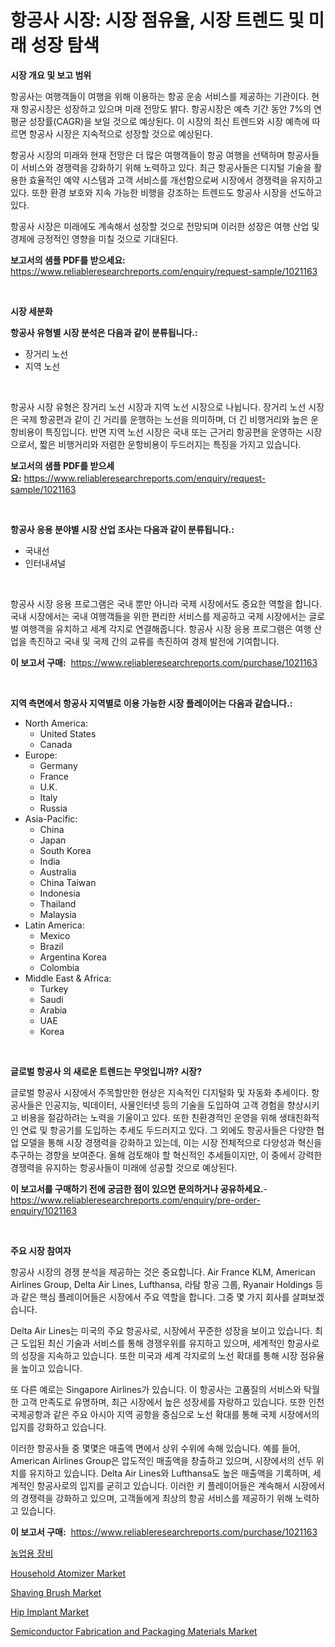 <p><h1>항공사 시장: 시장 점유율, 시장 트렌드 및 미래 성장 탐색</h1></p><p><strong>시장 개요 및 보고 범위</strong></p>
<p><p>항공사는 여행객들이 여행을 위해 이용하는 항공 운송 서비스를 제공하는 기관이다. 현재 항공시장은 성장하고 있으며 미래 전망도 밝다. 항공시장은 예측 기간 동안 7%의 연평균 성장률(CAGR)을 보일 것으로 예상된다. 이 시장의 최신 트렌드와 시장 예측에 따르면 항공사 시장은 지속적으로 성장할 것으로 예상된다.</p><p>항공사 시장의 미래와 현재 전망은 더 많은 여행객들이 항공 여행을 선택하며 항공사들이 서비스와 경쟁력을 강화하기 위해 노력하고 있다. 최근 항공사들은 디지털 기술을 활용한 효율적인 예약 시스템과 고객 서비스를 개선함으로써 시장에서 경쟁력을 유지하고 있다. 또한 환경 보호와 지속 가능한 비행을 강조하는 트렌드도 항공사 시장을 선도하고 있다.</p><p>항공사 시장은 미래에도 계속해서 성장할 것으로 전망되며 이러한 성장은 여행 산업 및 경제에 긍정적인 영향을 미칠 것으로 기대된다.</p></p>
<p><strong>보고서의 샘플 PDF를 받으세요:</strong> <a href="https://www.reliableresearchreports.com/enquiry/request-sample/1021163">https://www.reliableresearchreports.com/enquiry/request-sample/1021163</a></p>
<p>&nbsp;</p>
<p><strong>시장 세분화</strong></p>
<p><strong>항공사 유형별 시장 분석은 다음과 같이 분류됩니다.:</strong></p>
<p><ul><li>장거리 노선</li><li>지역 노선</li></ul></p>
<p>&nbsp;</p>
<p><p>항공사 시장 유형은 장거리 노선 시장과 지역 노선 시장으로 나뉩니다. 장거리 노선 시장은 국제 항공편과 같이 긴 거리를 운행하는 노선을 의미하며, 더 긴 비행거리와 높은 운항비용이 특징입니다. 반면 지역 노선 시장은 국내 또는 근거리 항공편을 운영하는 시장으로서, 짧은 비행거리와 저렴한 운항비용이 두드러지는 특징을 가지고 있습니다.</p></p>
<p><strong>보고서의 샘플 PDF를 받으세요:</strong>&nbsp;<a href="https://www.reliableresearchreports.com/enquiry/request-sample/1021163">https://www.reliableresearchreports.com/enquiry/request-sample/1021163</a></p>
<p>&nbsp;</p>
<p><strong> 항공사 응용 분야별 시장 산업 조사는 다음과 같이 분류됩니다.:</strong></p>
<p><ul><li>국내선</li><li>인터내셔널</li></ul></p>
<p>&nbsp;</p>
<p><p>항공사 시장 응용 프로그램은 국내 뿐만 아니라 국제 시장에서도 중요한 역할을 합니다. 국내 시장에서는 국내 여행객들을 위한 편리한 서비스를 제공하고 국제 시장에서는 글로벌 여행객을 유치하고 세계 각지로 연결해줍니다. 항공사 시장 응용 프로그램은 여행 산업을 촉진하고 국내 및 국제 간의 교류를 촉진하여 경제 발전에 기여합니다.</p></p>
<p><strong>이 보고서 구매:</strong>&nbsp; <a href="https://www.reliableresearchreports.com/purchase/1021163">https://www.reliableresearchreports.com/purchase/1021163</a></p>
<p>&nbsp;</p>
<p><strong>지역 측면에서 항공사 지역별로 이용 가능한 시장 플레이어는 다음과 같습니다.:</strong></p>
<p><ul>
    <li>
        North America:
        <ul>
            <li>United States</li>
            <li>Canada</li>
        </ul>
    </li>
    <li>
        Europe:
        <ul>
            <li>Germany</li>
            <li>France</li>
            <li>U.K.</li>
            <li>Italy</li>
            <li>Russia</li>
        </ul>
    </li>
    <li>
        Asia-Pacific:
        <ul>
            <li>China</li>
            <li>Japan</li>
            <li>South Korea</li>
            <li>India</li>
            <li>Australia</li>
            <li>China Taiwan</li>
            <li>Indonesia</li>
            <li>Thailand</li>
            <li>Malaysia</li>
        </ul>
    </li>
    <li>
        Latin America:
        <ul>
            <li>Mexico</li>
            <li>Brazil</li>
            <li>Argentina Korea</li>
            <li>Colombia</li>
        </ul>
    </li>
    <li>
        Middle East & Africa:
        <ul>
            <li>Turkey</li>
            <li>Saudi</li>
            <li>Arabia</li>
            <li>UAE</li>
            <li>Korea</li>
        </ul>
    </li>
    </ul></p>
<p>&nbsp;</p>
<p><strong>글로벌 항공사 의 새로운 트렌드는 무엇입니까? 시장?</strong></p>
<p><p>글로벌 항공사 시장에서 주목할만한 현상은 지속적인 디지털화 및 자동화 추세이다. 항공사들은 인공지능, 빅데이터, 사물인터넷 등의 기술을 도입하여 고객 경험을 향상시키고 비용을 절감하려는 노력을 기울이고 있다. 또한 친환경적인 운영을 위해 생태친화적인 연료 및 항공기를 도입하는 추세도 두드러지고 있다. 그 외에도 항공사들은 다양한 협업 모델을 통해 시장 경쟁력을 강화하고 있는데, 이는 시장 전체적으로 다양성과 혁신을 추구하는 경향을 보여준다. 올해 검토해야 할 혁신적인 추세들이지만, 이 중에서 강력한 경쟁력을 유지하는 항공사들이 미래에 성공할 것으로 예상된다.</p></p>
<p><strong>이 보고서를 구매하기 전에 궁금한 점이 있으면 문의하거나 공유하세요.</strong>- <a href="https://www.reliableresearchreports.com/enquiry/pre-order-enquiry/1021163">https://www.reliableresearchreports.com/enquiry/pre-order-enquiry/1021163</a></p>
<p>&nbsp;</p>
<p><strong>주요 시장 참여자</strong></p>
<p><p>항공사 시장의 경쟁 분석을 제공하는 것은 중요합니다. Air France KLM, American Airlines Group, Delta Air Lines, Lufthansa, 라탐 항공 그룹, Ryanair Holdings 등과 같은 핵심 플레이어들은 시장에서 주요 역할을 합니다. 그중 몇 가지 회사를 살펴보겠습니다.</p><p>Delta Air Lines는 미국의 주요 항공사로, 시장에서 꾸준한 성장을 보이고 있습니다. 최근 도입된 최신 기술과 서비스를 통해 경쟁우위를 유지하고 있으며, 세계적인 항공사로의 성장을 지속하고 있습니다. 또한 미국과 세계 각지로의 노선 확대를 통해 시장 점유율을 높이고 있습니다.</p><p>또 다른 예로는 Singapore Airlines가 있습니다. 이 항공사는 고품질의 서비스와 탁월한 고객 만족도로 유명하며, 최근 시장에서 높은 성장세를 자랑하고 있습니다. 또한 인천 국제공항과 같은 주요 아시아 지역 공항을 중심으로 노선 확대를 통해 국제 시장에서의 입지를 강화하고 있습니다.</p><p>이러한 항공사들 중 몇몇은 매출액 면에서 상위 수위에 속해 있습니다. 예를 들어, American Airlines Group은 압도적인 매출액을 창출하고 있으며, 시장에서의 선두 위치를 유지하고 있습니다. Delta Air Lines와 Lufthansa도 높은 매출액을 기록하며, 세계적인 항공사로의 입지를 굳히고 있습니다. 이러한 키 플레이어들은 계속해서 시장에서의 경쟁력을 강화하고 있으며, 고객들에게 최상의 항공 서비스를 제공하기 위해 노력하고 있습니다.</p></p>
<p><strong>이 보고서 구매:</strong>&nbsp;&nbsp;<a href="https://www.reliableresearchreports.com/purchase/1021163">https://www.reliableresearchreports.com/purchase/1021163</a></p>
<p><p><a href="https://github.com/vsap75a286l/Market-Research-Report-List-1/blob/main/7435852186513.md">농업용 장비</a></p><p><a href="https://github.com/GroverBarry/Market-Research-Report-List-4/blob/main/household-atomizer-market.md">Household Atomizer Market</a></p><p><a href="https://issuu.com/reportprime-2/docs/shaving-brush-market-size-2030.pptx">Shaving Brush Market</a></p><p><a href="https://military-diascia-e68.notion.site/Hip-Implant-Market-Challenges-Opportunities-and-Growth-Drivers-and-Major-Market-Players-forecaste-4b452a1474e94953ba17b44eb9c65d7b">Hip Implant Market</a></p><p><a href="https://view.publitas.com/reportprime-1/semiconductor-fabrication-and-packaging-materials-market-size-and-growth-market-segmentation-regional-and-country-breakdowns-and-market-trends-for-period-from-2024-2031/">Semiconductor Fabrication and Packaging Materials Market</a></p></p>
